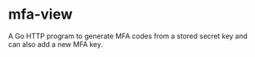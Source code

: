 # mfa-view
A Go HTTP program to generate MFA codes from a stored secret key and can also add a new MFA key.
